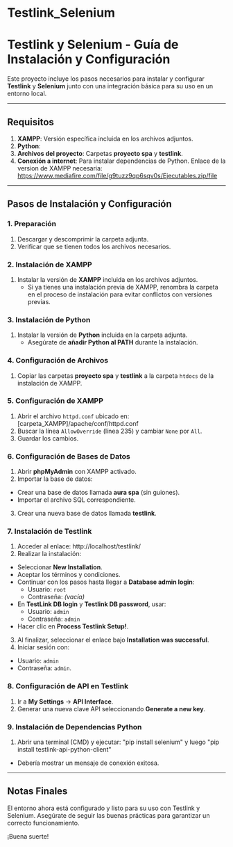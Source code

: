 # Testlink_Selenium


# Testlink y Selenium - Guía de Instalación y Configuración

Este proyecto incluye los pasos necesarios para instalar y configurar **Testlink** y **Selenium** junto con una integración básica para su uso en un entorno local.

---

## Requisitos

1. **XAMPP**: Versión específica incluida en los archivos adjuntos.
2. **Python**: 
3. **Archivos del proyecto**: Carpetas **proyecto spa** y **testlink**.
4. **Conexión a internet**: Para instalar dependencias de Python.
Enlace de la version de XAMPP necesaria: https://www.mediafire.com/file/g9tuzz9qp6sqv0s/Ejecutables.zip/file
---

## Pasos de Instalación y Configuración

### 1. Preparación
1. Descargar y descomprimir la carpeta adjunta.
2. Verificar que se tienen todos los archivos necesarios.

### 2. Instalación de XAMPP
1. Instalar la versión de **XAMPP** incluida en los archivos adjuntos.
   - Si ya tienes una instalación previa de XAMPP, renombra la carpeta en el proceso de instalación para evitar conflictos con versiones previas.
   
### 3. Instalación de Python
1. Instalar la versión de **Python** incluida en la carpeta adjunta.
   - Asegúrate de **añadir Python al PATH** durante la instalación.

### 4. Configuración de Archivos
1. Copiar las carpetas **proyecto spa** y **testlink** a la carpeta `htdocs` de la instalación de XAMPP.

### 5. Configuración de XAMPP
1. Abrir el archivo `httpd.conf` ubicado en: [carpeta_XAMPP]/apache/conf/httpd.conf
2. Buscar la línea `AllowOverride` (línea 235) y cambiar `None` por `All`.
3. Guardar los cambios.

### 6. Configuración de Bases de Datos
1. Abrir **phpMyAdmin** con XAMPP activado.
2. Importar la base de datos:
- Crear una base de datos llamada **aura spa** (sin guiones).
- Importar el archivo SQL correspondiente.
3. Crear una nueva base de datos llamada **testlink**.

### 7. Instalación de Testlink
1. Acceder al enlace: http://localhost/testlink/
2. Realizar la instalación:
- Seleccionar **New Installation**.
- Aceptar los términos y condiciones.
- Continuar con los pasos hasta llegar a **Database admin login**:
  - Usuario: `root`
  - Contraseña: *(vacía)*
- En **TestLink DB login** y **Testlink DB password**, usar:
  - Usuario: `admin`
  - Contraseña: `admin`
- Hacer clic en **Process Testlink Setup!**.
3. Al finalizar, seleccionar el enlace bajo **Installation was successful**.
4. Iniciar sesión con:
- Usuario: `admin`
- Contraseña: `admin`.

### 8. Configuración de API en Testlink
1. Ir a **My Settings** -> **API Interface**.
2. Generar una nueva clave API seleccionando **Generate a new key**.

### 9. Instalación de Dependencias Python
1. Abrir una terminal (CMD) y ejecutar: "pip install selenium" y luego "pip install testlink-api-python-client"
- Debería mostrar un mensaje de conexión exitosa.

---

## Notas Finales

El entorno ahora está configurado y listo para su uso con Testlink y Selenium. Asegúrate de seguir las buenas prácticas para garantizar un correcto funcionamiento.

¡Buena suerte!
